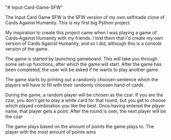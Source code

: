 "# Input-Card-Game-SFW" 

The Input Card Game SFW is the SFW version of my own selfmade clone of Cards Against Humanity. This is my first big Python project.

My inspiration to create this project came when I was playing a game of Cards Against Humanity with my friends. I told them that I'd create my own version of Cards Against Humanity, and so I did, although this is a console version of the game.

The game is started by launching gameboard. This will take you through some set-up functions, after which the game will start. After the game has been completed, the user will be asked if he wants to play another game

The game starts by printing out a randomly choosen sentence which the players will have to fill with their randomly choosen hand of cards. 

During the game, a random player will be chosen as the czar. If you are the czar, you don't get to play a white card for that round, but you get to choose which played combination you like the best. Once having entered the player name, that player gets a point. After the round is over, the next player will be the czar

The game plays based on the amount of points the game plays to. The player with the most amount of points wins